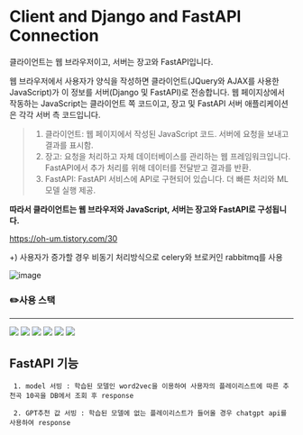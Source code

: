 # Client and Django and FastAPI Connection

클라이언트는 웹 브라우저이고, 서버는 장고와 FastAPI입니다.

웹 브라우저에서 사용자가 양식을 작성하면 클라이언트(JQuery와 AJAX를 사용한 JavaScript)가 이 정보를 서버(Django 및 FastAPI)로 전송합니다. 웹 페이지상에서 작동하는 JavaScript는 클라이언트 쪽 코드이고, 장고 및 FastAPI 서버 애플리케이션은 각각 서버 측 코드입니다.

> 1. 클라이언트: 웹 페이지에서 작성된 JavaScript 코드. 서버에 요청을 보내고 결과를 표시함.
> 2. 장고: 요청을 처리하고 자체 데이터베이스를 관리하는 웹 프레임워크입니다. FastAPI에서 추가 처리를 위해 데이터를 전달받고 결과를 반환.
> 3. FastAPI: FastAPI 서비스에 API로 구현되어 있습니다. 더 빠른 처리와 ML 모델 실행 제공.

**따라서 클라이언트는 웹 브라우저와 JavaScript, 서버는 장고와 FastAPI로 구성됩니다.**

https://oh-um.tistory.com/30

+) 사용자가 증가할 경우 비동기 처리방식으로 celery와 브로커인 rabbitmq를 사용


![image](https://github.com/OhJune/Client-Django-FastAPI/assets/124857930/44acfce7-9f12-45ac-81bf-36cac69b70f0)

### ✏️사용 스택
---
<img src="https://img.shields.io/badge/django-092E20?style=for-the-badge&logo=django&logoColor=white">  <img src="https://img.shields.io/badge/fastapi-009688?style=for-the-badge&logo=fastapi&logoColor=white">
<img src="https://img.shields.io/badge/celery-37814A?style=for-the-badge&logo=celery&logoColor=white">
<img src="https://img.shields.io/badge/rabbitmq-FF6600?style=for-the-badge&logo=rabbitmq&logoColor=white">
<img src="https://img.shields.io/badge/redis-DC382D?style=for-the-badge&logo=redis&logoColor=white">
<img src="https://img.shields.io/badge/docker-2496ED?style=for-the-badge&logo=docker&logoColor=white">


## FastAPI 기능

     1. model 서빙 : 학습된 모델인 word2vec을 이용하여 사용자의 플레이리스트에 따른 추천곡 10곡을 DB에서 조회 후 response

     2. GPT추천 값 서빙 : 학습된 모델에 없는 플레이리스트가 들어올 경우 chatgpt api를 사용하여 response 


